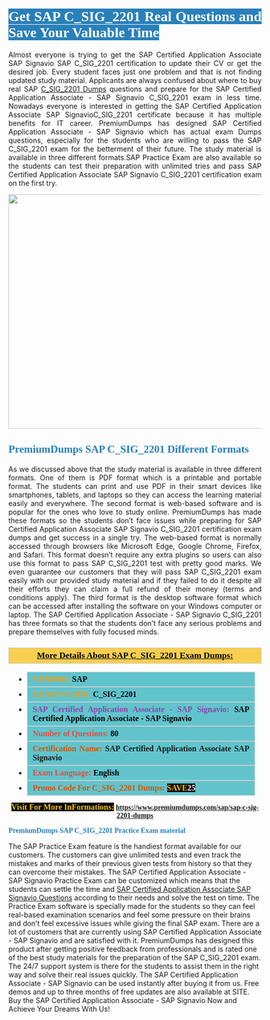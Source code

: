 <h1 style="text-align: justify;"><span style="color:#ffffff;"><span style="font-family:Georgia,serif;"><strong><span style="background-color:#2980b9;">Get SAP C_SIG_2201 Real Questions and Save Your Valuable Time</span></strong></span></span></h1>

<p style="text-align: justify;">Almost everyone is trying to get the SAP Certified Application Associate SAP Signavio SAP C_SIG_2201 certification to update their CV or get the desired job. Every student faces just one problem and that is not finding updated study material. Applicants are always confused about where to buy real SAP <a href="https://www.premiumdumps.com/sap/sap-c-sig-2201-dumps">C_SIG_2201 Dumps</a> questions and prepare for the SAP Certified Application Associate - SAP Signavio C_SIG_2201 exam in less time. Nowadays everyone is interested in getting the SAP Certified Application Associate SAP SignavioC_SIG_2201 certificate because it has multiple benefits for IT career. PremiumDumps has designed SAP Certified Application Associate - SAP Signavio which has actual exam Dumps questions, especially for the students who are willing to pass the SAP C_SIG_2201 exam for the betterment of their future. The study material is available in three different formats.SAP Practice Exam are also available so the students can test their preparation with unlimited tries and pass SAP Certified Application Associate SAP Signavio C_SIG_2201 certification exam on the first try.</p>

<p style="text-align: center;"><a href="https://www.premiumdumps.com/sap/sap-c-sig-2201-dumps"><img alt="" src="https://i.imgur.com/KJGzbJ2.jpeg" style="width: 700px; height: 465px;" /></a></p>

<h2 style="text-align: justify;"><span style="color:#2980b9;"><span style="font-family:Georgia,serif;"><strong>PremiumDumps SAP C_SIG_2201 Different Formats</strong></span></span></h2>

<p style="text-align: justify;">As we discussed above that the study material is available in three different formats. One of them is PDF format which is a printable and portable format. The students can print and use PDF in their smart devices like smartphones, tablets, and laptops so they can access the learning material easily and everywhere. The second format is web-based software and is popular for the ones who love to study online. PremiumDumps has made these formats so the students don’t face issues while preparing for SAP Certified Application Associate SAP Signavio C_SIG_2201 certification exam dumps and get success in a single try. The web-based format is normally accessed through browsers like Microsoft Edge, Google Chrome, Firefox, and Safari. This format doesn’t require any extra plugins so users can also use this format to pass SAP C_SIG_2201 test with pretty good marks. We even guarantee our customers that they will pass SAP C_SIG_2201 exam easily with our provided study material and if they failed to do it despite all their efforts they can claim a full refund of their money (terms and conditions apply). The third format is the desktop software format which can be accessed after installing the software on your Windows computer or laptop. The SAP Certified Application Associate - SAP Signavio C_SIG_2201 has three formats so that the students don’t face any serious problems and prepare themselves with fully focused minds.</p>

<h3 style="background: #f7ce50; border: 1px solid rgb(204, 204, 204); padding: 5px 10px; text-align: center;"><span style="font-family:Georgia,serif;"><u><u><span style="color:#000000;"><span style="font-size:11pt"><span style="line-height:normal"><b><span style="font-size:13.0pt"><span cambria="">More Details About SAP C_SIG_2201 Exam Dumps:</span></span></b></span></span></span></u></u></span></h3>

<ul>
	<li style="margin:0cm 10pt">
	<div style="background:#61c4cd; border: 1px solid rgb(204, 204, 204); padding: 5px 10px; text-align: justify;"><span style="font-family:Georgia,serif;"><span style="font-size:11pt"><span style="line-height:normal"><b><span style="font-size:12.0pt"><span new="" roman="" times=""><span style="color:#f39c12;">VENDOR:</span> <span style="color:#000000;">SAP</span></span></span></b></span></span></span></div>
	</li>
	<li style="margin:0cm 10pt">
	<div style="background: #61c4cd; border: 1px solid rgb(204, 204, 204); padding: 5px 10px; text-align: justify;"><span style="font-family:Georgia,serif;"><span style="font-size:11pt"><span style="line-height:normal"><b><span style="font-size:12.0pt"><span new="" roman="" times=""><span style="color:#f39c12;">EXAM CCODE:</span> <span style="color:#000000;">C_SIG_2201</span></span></span></b></span></span></span></div>
	</li>
	<li style="margin:0cm 10pt">
	<div style="background: #61c4cd; border: 1px solid rgb(204, 204, 204); padding: 5px 10px; text-align: justify;"><span style="font-family:Georgia,serif;"><span style="font-size:11pt"><span style="line-height:normal"><b><span style="font-size:12.0pt"><span new="" roman="" times=""><span style="color:#8e44ad;">SAP Certified Application Associate - SAP Signavio:</span> <span style="color:#000000;">SAP Certified Application Associate - SAP Signavio</span></span></span></b></span></span></span></div>
	</li>
	<li style="margin:0cm 10pt">
	<div style="background: #61c4cd; border: 1px solid rgb(204, 204, 204); padding: 5px 10px;"><span style="font-family:Georgia,serif;"><span style="font-size:11pt"><span style="line-height:normal"><b><span style="font-size:12.0pt"><span new="" roman="" times=""><span style="color:#e74c3c;">Number of Questions:</span><span style="color:#000000;"><span style="color:#f1c40f;"> </span>80</span></span></span></b></span></span></span></div>
	</li>
	<li style="margin:0cm 10pt">
	<div style="background: #61c4cd; border: 1px solid rgb(204, 204, 204); padding: 5px 10px; text-align: justify;"><span style="font-family:Georgia,serif;"><span style="font-size:11pt"><span style="line-height:normal"><b><span style="font-size:12.0pt"><span new="" roman="" times=""><span style="color:#d35400;">Certification Name:</span> SAP Certified Application Associate SAP Signavio</span></span></b></span></span></span></div>
	</li>
	<li style="margin:0cm 10pt">
	<div style="background: #61c4cd; border: 1px solid rgb(204, 204, 204); padding: 5px 10px; text-align: justify;"><span style="font-family:Georgia,serif;"><span style="font-size:11pt"><span style="line-height:normal"><b><span style="font-size:12.0pt"><span new="" roman="" times=""><span style="color:#e74c3c;">Exam Language:</span> <span style="color:#000000;">English</span></span></span></b></span></span></span></div>
	</li>
	<li style="margin:0cm 10pt">
	<div style="background: #61c4cd; border: 1px solid rgb(204, 204, 204); padding: 5px 10px;"><span style="font-family:Georgia,serif;"><span style="font-size:11pt"><span style="line-height:normal"><b><span style="font-size:12.0pt"><span new="" roman="" times=""><span style="color:#d35400;">Promo Code For C_SIG_2201 Dumps:</span><span style="color:#f1c40f;"> <span style="background-color:#000000;">SAVE</span></span><span style="color:#ffffff;"><span style="background-color:#000000;">25</span></span></span></span></b></span></span></span></div>
	</li>
</ul>

<p style="text-align: center;"><span style="font-family:Georgia,serif;"><strong><span style="font-size:16px;"><span style="color:#f1c40f;"><span style="background-color:#000000;">Visit For More InFormations:</span></span></span> <a href="https://www.premiumdumps.com/sap/sap-c-sig-2201-dumps">https://www.premiumdumps.com/sap/sap-c-sig-2201-dumps</a></strong></span></p>

<p><span style="color:#2980b9;"><span style="font-family:Georgia,serif;"><strong><strong><strong>PremiumDumps SAP C_SIG_2201 Practice Exam material</strong></strong></strong></span></span></p>

<p>The SAP Practice Exam feature is the handiest format available for our customers. The customers can give unlimited tests and even track the mistakes and marks of their previous given tests from history so that they can overcome their mistakes. The SAP Certified Application Associate - SAP Signavio Practice Exam can be customized which means that the students can settle the time and <a href="https://www.premiumdumps.com/sap/sap-certified-application-associate-exam-dumps">SAP Certified Application Associate SAP Signavio Questions</a> according to their needs and solve the test on time. The Practice Exam software is specially made for the students so they can feel real-based examination scenarios and feel some pressure on their brains and don’t feel excessive issues while giving the final SAP exam. There are a lot of customers that are currently using SAP Certified Application Associate - SAP Signavio and are satisfied with it. PremiumDumps has designed this product after getting positive feedback from professionals and is rated one of the best study materials for the preparation of the SAP C_SIG_2201 exam. The 24/7 support system is there for the students to assist them in the right way and solve their real issues quickly. The SAP Certified Application Associate - SAP Signavio can be used instantly after buying it from us. Free demos and up to three months of free updates are also available at SITE. Buy the SAP Certified Application Associate - SAP Signavio Now and Achieve Your Dreams With Us!</p>
